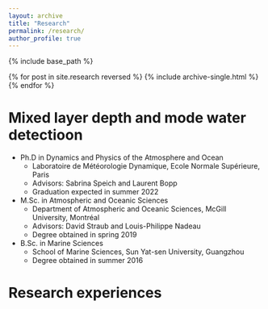 ```yaml
---
layout: archive
title: "Research"
permalink: /research/
author_profile: true
---
```


{% include base_path %}

{% for post in site.research reversed %}
  {% include archive-single.html %}
{% endfor %}


Mixed layer depth and mode water detectioon
======
* Ph.D in Dynamics and Physics of the Atmosphere and Ocean
  * Laboratoire de Météorologie Dynamique, Ecole Normale Supérieure, Paris 
  * Advisors: Sabrina Speich and Laurent Bopp
  * Graduation expected in summer 2022
* M.Sc. in Atmospheric and Oceanic Sciences
  * Department of Atmospheric and Oceanic Sciences, McGill University, Montréal
  * Advisors: David Straub and Louis-Philippe Nadeau
  * Degree obtained in spring 2019
* B.Sc. in Marine Sciences
  * School of Marine Sciences, Sun Yat-sen University, Guangzhou
  * Degree obtained in summer 2016

Research experiences
======
